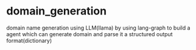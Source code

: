 # domain_generation
domain name generation using LLM(llama)
by using lang-graph to build a agent which can generate domain and parse it a structured output format(dictionary)
